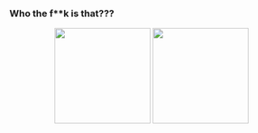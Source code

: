 ### Who the f**k is that???

<p align="center">
  <img height="170" src="https://github-readme-stats.vercel.app/api?username=meshuamam&count_private=true&theme=radical&custom_title=Stats" />
  <img height="170" src="https://github-readme-stats.vercel.app/api/top-langs/?username=meshuamam&layout=compact&theme=radical&custom_title=Languages" />
</p>
